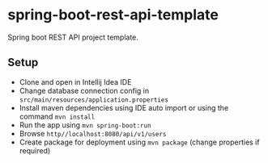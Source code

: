 # spring-boot-rest-api-template
Spring boot REST API project template.

Setup
-----
- Clone and open in Intellij Idea IDE
- Change database connection config in `src/main/resources/application.properties`
- Install maven dependencies using IDE auto import or using the command ``mvn install``
- Run the app using ``mvn spring-boot:run``
- Browse ``http//localhost:8080/api/v1/users``
- Create package for deployment using ``mvn package`` (change properties if required)
